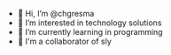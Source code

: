 - 👋 Hi, I’m @chgresma
- 👀 I’m interested in technology solutions
- 🌱 I’m currently learning in programming
- 💞️ I'm a collaborator of sly

<!---
chgresma/chgresma is a ✨ special ✨ repository because its `README.md` (this file) appears on your GitHub profile.
You can click the Preview link to take a look at your changes.
--->
